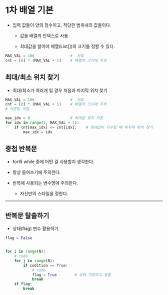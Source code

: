 # 1차 배열 기본

- 입력 값들이 양의 정수이고, 적당한 범위내의 값들이다.
  
  - 값을 배열의 인덱스로 사용
  
  - 최대값을 알아야 배열(List[])의 크기를 정할 수 있다.



```python
MAX_VAL = 100                #  자료
cnt = [0] * (MAX_VAL + 1)    # 배열의 크기에 주의
```

## 최대/최소 위치 찾기

- 최대/최소가 여러개 일 경우 처음과 마지막 위치 찾기

```python
MAX_VAL = 100                #  자료
cnt = [0] * (MAX_VAL + 1)    # 배열의 크기에 주의
# 카운팅 작업

max_idx = 0                  # 최대값 위치 저장
for idx in range(1, MAX_VAL + 1):
    if cnt[max_idx] <= cnt[idx]:    # 최대값이 다수일 때 마지막 위치 찾기
        max_idx = idx
```

## 중첩 반복문

- for와 while 중에 어떤 걸 사용할지 생각한다.

- 항상 들여쓰기에 주의한다.

- 반복에 사용되는 변수명에 주의한다.
  
  - 자신만의 스타일을 정한다.

---------

## 반복문 탈출하기

- 상태(flag) 변수 활용하기

```python
flag = False


for i in range(N):
    # code
    for j in range(N):
        if codition == True:
            # code
            flag = True        # 상태 저장하고 탈출
            break 
    if flag:
        break
```
